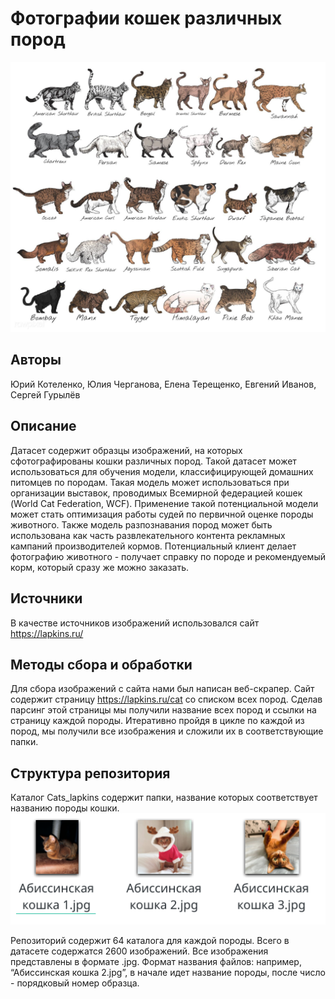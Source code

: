 # Фотографии кошек различных пород
![](src/cats_breeds.jpg)
## Авторы
Юрий Котеленко, Юлия Черганова, Елена Терещенко, Евгений Иванов, Сергей Гурылёв

## Описание
Датасет содержит образцы изображений, на которых сфотографированы кошки различных пород. Такой датасет может использоваться для обучения модели, классифицирующей домашних питомцев по породам. Такая модель может использоваться при организации выставок, проводимых Всемирной федерацией кошек (World Cat Federation, WCF). Применение такой потенциальной модели может стать оптимизация работы судей по первичной оценке породы животного. Также модель разпознавания пород может быть использована как часть развлекательного контента рекламных кампаний производителей
кормов. Потенциальный клиент делает фотографию животного - получает справку по породе и рекомендуемый корм, который сразу же можно заказать.

## Источники
В качестве источников изображений использовался сайт https://lapkins.ru/ 

## Методы сбора и обработки
Для сбора изображений с сайта нами был написан веб-скрапер. Сайт содержит страницу https://lapkins.ru/cat со списком всех пород. Сделав парсинг этой страницы мы получили название всех пород и ссылки на страницу каждой породы. Итеративно пройдя в цикле по каждой из пород, мы получили все изображения и сложили их в соответствующие папки.

## Структура репозитория
Каталог Cats_lapkins содержит папки, название которых соответствует названию породы кошки.
![](src/sample.png)

Репозиторий содержит 64 каталога для каждой породы. Всего в датасете содержатся 2600 изображений. 
Все изображения представлены в формате .jpg. 
Формат названия файлов: например, “Абиссинская кошка 2.jpg”, в начале идет название породы, после число - порядковый номер образца.

